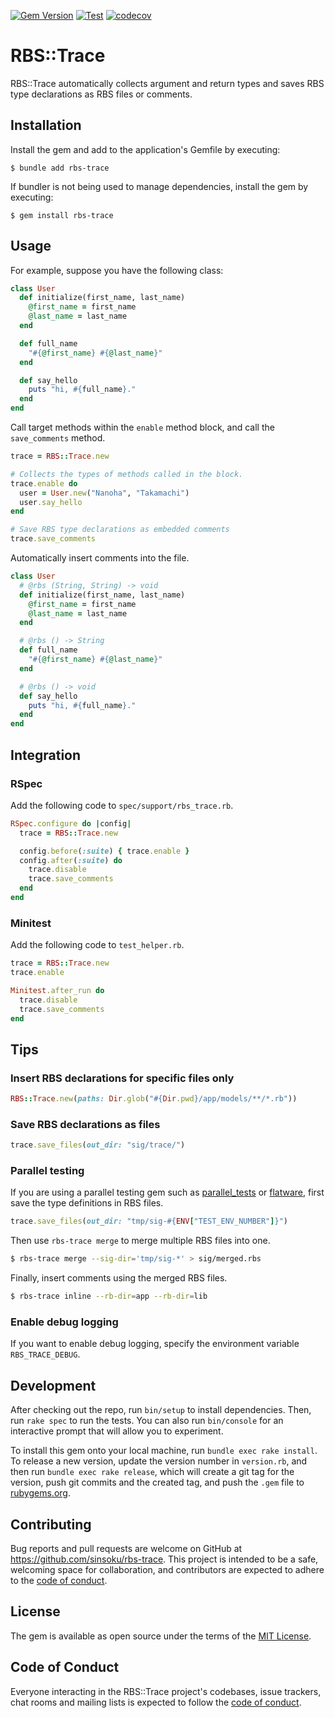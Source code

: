 [![Gem Version](https://badge.fury.io/rb/rbs-trace.svg)](https://badge.fury.io/rb/rbs-trace)
[![Test](https://github.com/sinsoku/rbs-trace/actions/workflows/test.yml/badge.svg)](https://github.com/sinsoku/rbs-trace/actions/workflows/test.yml)
[![codecov](https://codecov.io/gh/sinsoku/rbs-trace/graph/badge.svg?token=rEsPe8Quyu)](https://codecov.io/gh/sinsoku/rbs-trace)

# RBS::Trace

RBS::Trace automatically collects argument and return types and saves RBS type declarations as RBS files or comments.

## Installation

Install the gem and add to the application's Gemfile by executing:

    $ bundle add rbs-trace

If bundler is not being used to manage dependencies, install the gem by executing:

    $ gem install rbs-trace

## Usage

For example, suppose you have the following class:

```ruby
class User
  def initialize(first_name, last_name)
    @first_name = first_name
    @last_name = last_name
  end

  def full_name
    "#{@first_name} #{@last_name}"
  end

  def say_hello
    puts "hi, #{full_name}."
  end
end
```

Call target methods within the `enable` method block, and call the `save_comments` method.

```ruby
trace = RBS::Trace.new

# Collects the types of methods called in the block.
trace.enable do
  user = User.new("Nanoha", "Takamachi")
  user.say_hello
end

# Save RBS type declarations as embedded comments
trace.save_comments
```

Automatically insert comments into the file.

```ruby
class User
  # @rbs (String, String) -> void
  def initialize(first_name, last_name)
    @first_name = first_name
    @last_name = last_name
  end

  # @rbs () -> String
  def full_name
    "#{@first_name} #{@last_name}"
  end

  # @rbs () -> void
  def say_hello
    puts "hi, #{full_name}."
  end
end
```

## Integration

### RSpec

Add the following code to `spec/support/rbs_trace.rb`.

```ruby
RSpec.configure do |config|
  trace = RBS::Trace.new

  config.before(:suite) { trace.enable }
  config.after(:suite) do
    trace.disable
    trace.save_comments
  end
end
```

### Minitest

Add the following code to `test_helper.rb`.

```ruby
trace = RBS::Trace.new
trace.enable

Minitest.after_run do
  trace.disable
  trace.save_comments
end
```

## Tips

### Insert RBS declarations for specific files only

```ruby
RBS::Trace.new(paths: Dir.glob("#{Dir.pwd}/app/models/**/*.rb"))
```

### Save RBS declarations as files

```ruby
trace.save_files(out_dir: "sig/trace/")
```

### Parallel testing

If you are using a parallel testing gem such as [parallel_tests](https://github.com/grosser/parallel_tests) or [flatware](https://github.com/briandunn/flatware), first save the type definitions in RBS files.

```ruby
trace.save_files(out_dir: "tmp/sig-#{ENV["TEST_ENV_NUMBER"]}")
```

Then use `rbs-trace merge` to merge multiple RBS files into one.

```bash
$ rbs-trace merge --sig-dir='tmp/sig-*' > sig/merged.rbs
```

Finally, insert comments using the merged RBS files.

```bash
$ rbs-trace inline --rb-dir=app --rb-dir=lib
```

### Enable debug logging

If you want to enable debug logging, specify the environment variable `RBS_TRACE_DEBUG`.

## Development

After checking out the repo, run `bin/setup` to install dependencies. Then, run `rake spec` to run the tests. You can also run `bin/console` for an interactive prompt that will allow you to experiment.

To install this gem onto your local machine, run `bundle exec rake install`. To release a new version, update the version number in `version.rb`, and then run `bundle exec rake release`, which will create a git tag for the version, push git commits and the created tag, and push the `.gem` file to [rubygems.org](https://rubygems.org).

## Contributing

Bug reports and pull requests are welcome on GitHub at https://github.com/sinsoku/rbs-trace. This project is intended to be a safe, welcoming space for collaboration, and contributors are expected to adhere to the [code of conduct](https://github.com/sinsoku/rbs-trace/blob/main/CODE_OF_CONDUCT.md).

## License

The gem is available as open source under the terms of the [MIT License](https://opensource.org/licenses/MIT).

## Code of Conduct

Everyone interacting in the RBS::Trace project's codebases, issue trackers, chat rooms and mailing lists is expected to follow the [code of conduct](https://github.com/sinsoku/rbs-trace/blob/main/CODE_OF_CONDUCT.md).
